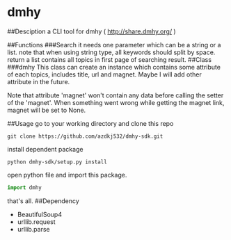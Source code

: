 dmhy
====
##Desciption
a CLI tool for dmhy ( http://share.dmhy.org/ )

##Functions
###Search
it needs one parameter which can be a string or a list.
note that when using string type, all keywords should split by space.
return a list contains all topics in first page of searching result.
##Class
###dmhy
This class can create an instance which contains some attribute of each topics, 
includes title, url and magnet. Maybe I will add other attribute in the future.

Note that attribute 'magnet' won't contain any data before calling the setter of the 'magnet'.
When something went wrong while getting the magnet link, magnet will be set to None.

##Usage
go to your working directory and clone this repo
```
git clone https://github.com/azdkj532/dmhy-sdk.git
```
install dependent package
```
python dmhy-sdk/setup.py install
```
open python file and import this package.
```python
import dmhy
```
that's all.
##Dependency
<ul>
<li>BeautifulSoup4</li>
<li>urllib.request</li>
<li>urllib.parse</li>
</ul>
